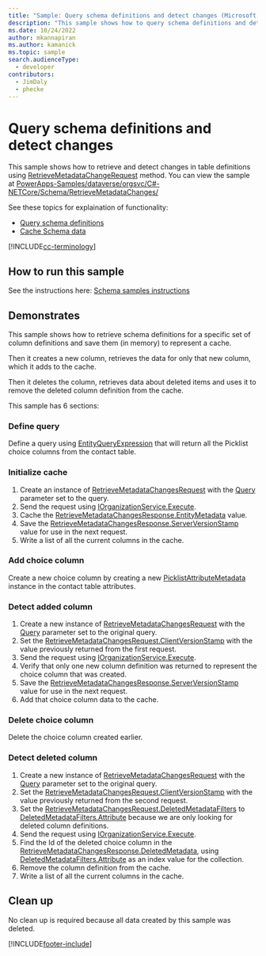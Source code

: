 ```yaml
---
title: "Sample: Query schema definitions and detect changes (Microsoft Dataverse) | Microsoft Docs" # Intent and product brand in a unique string of 43-59 chars including spaces
description: "This sample shows how to query schema definitions and detect definitions changes over time so you can maintain a persistent cache." # 115-145 characters including spaces. This abstract displays in the search result.
ms.date: 10/24/2022
author: mkannapiran
ms.author: kamanick
ms.topic: sample
search.audienceType:
  - developer
contributors:
  - JimDaly
  - phecke
---
```


# Query schema definitions and detect changes

This sample shows how to retrieve and detect changes in table definitions using [RetrieveMetadataChangeRequest](/dotnet/api/microsoft.xrm.sdk.messages.retrievemetadatachangesrequest) method. You can view the sample at [PowerApps-Samples/dataverse/orgsvc/C#-NETCore/Schema/RetrieveMetadataChanges/](https://github.com/microsoft/PowerApps-Samples/tree/master/dataverse/orgsvc/C%23-NETCore/Schema/RetrieveMetadataChanges)

See these topics for explaination of functionality:

- [Query schema definitions](../../query-schema-definitions.md)
- [Cache Schema data](../../cache-schema-data.md)

[!INCLUDE[cc-terminology](../../includes/cc-terminology.md)]

## How to run this sample

See the instructions here: [Schema samples instructions](https://github.com/microsoft/PowerApps-Samples/blob/master/dataverse/orgsvc/C%23-NETCore/Schema/README.md#instructions)

## Demonstrates

This sample shows how to retrieve schema definitions for a specific set of column definitions and save them (in memory) to represent a cache.

Then it creates a new column, retrieves the data for only that new column, which it adds to the cache.

Then it deletes the column, retrieves data about deleted items and uses it to remove the deleted column definition from the cache.

This sample has 6 sections:

### Define query

Define a query using [EntityQueryExpression](xref:Microsoft.Xrm.Sdk.Metadata.Query.EntityQueryExpression) that will return all the Picklist choice columns from the contact table.

### Initialize cache

1. Create an instance of [RetrieveMetadataChangesRequest](xref:Microsoft.Xrm.Sdk.Messages.RetrieveMetadataChangesRequest) with the [Query](xref:Microsoft.Xrm.Sdk.Messages.RetrieveMetadataChangesRequest.Query) parameter set to the query.
1. Send the request using [IOrganizationService.Execute](xref:Microsoft.Xrm.Sdk.IOrganizationService.Execute%2A).
1. Cache the [RetrieveMetadataChangesResponse.EntityMetadata](xref:Microsoft.Xrm.Sdk.Messages.RetrieveMetadataChangesResponse.EntityMetadata) value.
1. Save the [RetrieveMetadataChangesResponse.ServerVersionStamp](xref:Microsoft.Xrm.Sdk.Messages.RetrieveMetadataChangesResponse.ServerVersionStamp) value for use in the next request.
1. Write a list of all the current columns in the cache.

### Add choice column

Create a new choice column by creating a new [PicklistAttributeMetadata](xref:Microsoft.Xrm.Sdk.Metadata.PicklistAttributeMetadata) instance in the contact table attributes.

### Detect added column

1. Create a new instance of [RetrieveMetadataChangesRequest](xref:Microsoft.Xrm.Sdk.Messages.RetrieveMetadataChangesRequest) with the [Query](xref:Microsoft.Xrm.Sdk.Messages.RetrieveMetadataChangesRequest.Query) parameter set to the original query.
1. Set the [RetrieveMetadataChangesRequest.ClientVersionStamp](xref:Microsoft.Xrm.Sdk.Messages.RetrieveMetadataChangesRequest.ClientVersionStamp) with the value previously returned from the first request.
1. Send the request using [IOrganizationService.Execute](xref:Microsoft.Xrm.Sdk.IOrganizationService.Execute%2A).
1. Verify that only one new column definition was returned to represent the choice column that was created.
1. Save the [RetrieveMetadataChangesResponse.ServerVersionStamp](xref:Microsoft.Xrm.Sdk.Messages.RetrieveMetadataChangesResponse.ServerVersionStamp) value for use in the next request.
1. Add that choice column data to the cache.

### Delete choice column

Delete the choice column created earlier.

### Detect deleted column

1. Create a new instance of [RetrieveMetadataChangesRequest](xref:Microsoft.Xrm.Sdk.Messages.RetrieveMetadataChangesRequest) with the [Query](xref:Microsoft.Xrm.Sdk.Messages.RetrieveMetadataChangesRequest.Query) parameter set to the original query.
1. Set the [RetrieveMetadataChangesRequest.ClientVersionStamp](xref:Microsoft.Xrm.Sdk.Messages.RetrieveMetadataChangesRequest.ClientVersionStamp) with the value previously returned from the second request.
1. Set the [RetrieveMetadataChangesRequest.DeletedMetadataFilters](xref:Microsoft.Xrm.Sdk.Messages.RetrieveMetadataChangesRequest.DeletedMetadataFilters) to [DeletedMetadataFilters.Attribute](xref:Microsoft.Xrm.Sdk.Metadata.Query.DeletedMetadataFilters.Attribute) because we are only looking for deleted column definitions.
1. Send the request using [IOrganizationService.Execute](xref:Microsoft.Xrm.Sdk.IOrganizationService.Execute%2A).
1. Find the Id of the deleted choice column in the [RetrieveMetadataChangesResponse.DeletedMetadata](xref:Microsoft.Xrm.Sdk.Messages.RetrieveMetadataChangesResponse.DeletedMetadata), using [DeletedMetadataFilters.Attribute](xref:Microsoft.Xrm.Sdk.Metadata.Query.DeletedMetadataFilters.Attribute) as an index value for the collection.
1. Remove the column definition from the cache.
1. Write a list of all the current columns in the cache.

## Clean up

No clean up is required because all data created by this sample was deleted.

[!INCLUDE[footer-include](../../../../includes/footer-banner.md)]
